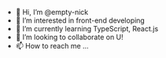 - 👋 Hi, I’m @empty-nick
- 👀 I’m interested in front-end developing 
- 🌱 I’m currently learning TypeScript, React.js
- 💞️ I’m looking to collaborate on U!
- 📫 How to reach me ...

<!---
empty-nick/empty-nick is a ✨ special ✨ repository because its `README.md` (this file) appears on your GitHub profile.
You can click the Preview link to take a look at your changes.
--->
